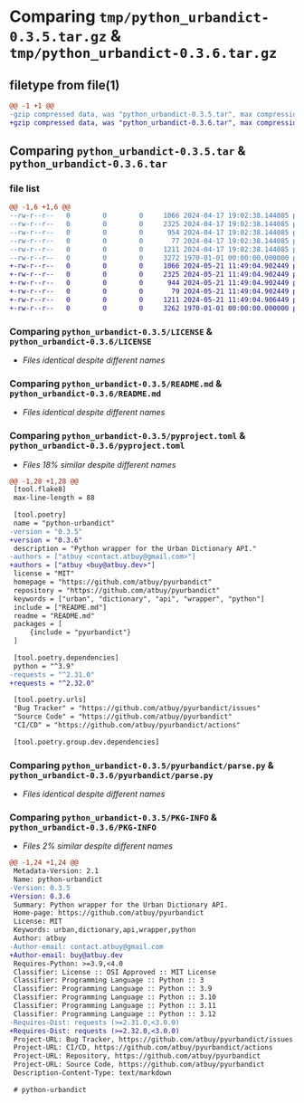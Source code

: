 # Comparing `tmp/python_urbandict-0.3.5.tar.gz` & `tmp/python_urbandict-0.3.6.tar.gz`

## filetype from file(1)

```diff
@@ -1 +1 @@
-gzip compressed data, was "python_urbandict-0.3.5.tar", max compression
+gzip compressed data, was "python_urbandict-0.3.6.tar", max compression
```

## Comparing `python_urbandict-0.3.5.tar` & `python_urbandict-0.3.6.tar`

### file list

```diff
@@ -1,6 +1,6 @@
--rw-r--r--   0        0        0     1066 2024-04-17 19:02:38.144085 python_urbandict-0.3.5/LICENSE
--rw-r--r--   0        0        0     2325 2024-04-17 19:02:38.144085 python_urbandict-0.3.5/README.md
--rw-r--r--   0        0        0      954 2024-04-17 19:02:38.144085 python_urbandict-0.3.5/pyproject.toml
--rw-r--r--   0        0        0       77 2024-04-17 19:02:38.144085 python_urbandict-0.3.5/pyurbandict/__init__.py
--rw-r--r--   0        0        0     1211 2024-04-17 19:02:38.144085 python_urbandict-0.3.5/pyurbandict/parse.py
--rw-r--r--   0        0        0     3272 1970-01-01 00:00:00.000000 python_urbandict-0.3.5/PKG-INFO
+-rw-r--r--   0        0        0     1066 2024-05-21 11:49:04.902449 python_urbandict-0.3.6/LICENSE
+-rw-r--r--   0        0        0     2325 2024-05-21 11:49:04.902449 python_urbandict-0.3.6/README.md
+-rw-r--r--   0        0        0      944 2024-05-21 11:49:04.902449 python_urbandict-0.3.6/pyproject.toml
+-rw-r--r--   0        0        0       79 2024-05-21 11:49:04.902449 python_urbandict-0.3.6/pyurbandict/__init__.py
+-rw-r--r--   0        0        0     1211 2024-05-21 11:49:04.906449 python_urbandict-0.3.6/pyurbandict/parse.py
+-rw-r--r--   0        0        0     3262 1970-01-01 00:00:00.000000 python_urbandict-0.3.6/PKG-INFO
```

### Comparing `python_urbandict-0.3.5/LICENSE` & `python_urbandict-0.3.6/LICENSE`

 * *Files identical despite different names*

### Comparing `python_urbandict-0.3.5/README.md` & `python_urbandict-0.3.6/README.md`

 * *Files identical despite different names*

### Comparing `python_urbandict-0.3.5/pyproject.toml` & `python_urbandict-0.3.6/pyproject.toml`

 * *Files 18% similar despite different names*

```diff
@@ -1,28 +1,28 @@
 [tool.flake8]
 max-line-length = 88
 
 [tool.poetry]
 name = "python-urbandict"
-version = "0.3.5"
+version = "0.3.6"
 description = "Python wrapper for the Urban Dictionary API."
-authors = ["atbuy <contact.atbuy@gmail.com>"]
+authors = ["atbuy <buy@atbuy.dev>"]
 license = "MIT"
 homepage = "https://github.com/atbuy/pyurbandict"
 repository = "https://github.com/atbuy/pyurbandict"
 keywords = ["urban", "dictionary", "api", "wrapper", "python"]
 include = ["README.md"]
 readme = "README.md"
 packages = [
     {include = "pyurbandict"}
 ]
 
 [tool.poetry.dependencies]
 python = "^3.9"
-requests = "^2.31.0"
+requests = "^2.32.0"
 
 [tool.poetry.urls]
 "Bug Tracker" = "https://github.com/atbuy/pyurbandict/issues"
 "Source Code" = "https://github.com/atbuy/pyurbandict"
 "CI/CD" = "https://github.com/atbuy/pyurbandict/actions"
 
 [tool.poetry.group.dev.dependencies]
```

### Comparing `python_urbandict-0.3.5/pyurbandict/parse.py` & `python_urbandict-0.3.6/pyurbandict/parse.py`

 * *Files identical despite different names*

### Comparing `python_urbandict-0.3.5/PKG-INFO` & `python_urbandict-0.3.6/PKG-INFO`

 * *Files 2% similar despite different names*

```diff
@@ -1,24 +1,24 @@
 Metadata-Version: 2.1
 Name: python-urbandict
-Version: 0.3.5
+Version: 0.3.6
 Summary: Python wrapper for the Urban Dictionary API.
 Home-page: https://github.com/atbuy/pyurbandict
 License: MIT
 Keywords: urban,dictionary,api,wrapper,python
 Author: atbuy
-Author-email: contact.atbuy@gmail.com
+Author-email: buy@atbuy.dev
 Requires-Python: >=3.9,<4.0
 Classifier: License :: OSI Approved :: MIT License
 Classifier: Programming Language :: Python :: 3
 Classifier: Programming Language :: Python :: 3.9
 Classifier: Programming Language :: Python :: 3.10
 Classifier: Programming Language :: Python :: 3.11
 Classifier: Programming Language :: Python :: 3.12
-Requires-Dist: requests (>=2.31.0,<3.0.0)
+Requires-Dist: requests (>=2.32.0,<3.0.0)
 Project-URL: Bug Tracker, https://github.com/atbuy/pyurbandict/issues
 Project-URL: CI/CD, https://github.com/atbuy/pyurbandict/actions
 Project-URL: Repository, https://github.com/atbuy/pyurbandict
 Project-URL: Source Code, https://github.com/atbuy/pyurbandict
 Description-Content-Type: text/markdown
 
 # python-urbandict
```

